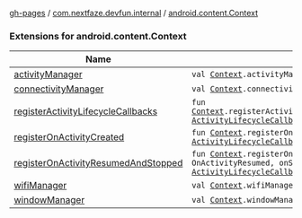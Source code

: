 [gh-pages](../../index.md) / [com.nextfaze.devfun.internal](../index.md) / [android.content.Context](.)

### Extensions for android.content.Context

| Name | Summary |
|---|---|
| [activityManager](activity-manager.md) | `val `[`Context`](https://developer.android.com/reference/android/content/Context.html)`.activityManager: `[`ActivityManager`](https://developer.android.com/reference/android/app/ActivityManager.html) |
| [connectivityManager](connectivity-manager.md) | `val `[`Context`](https://developer.android.com/reference/android/content/Context.html)`.connectivityManager: `[`ConnectivityManager`](https://developer.android.com/reference/android/net/ConnectivityManager.html) |
| [registerActivityLifecycleCallbacks](register-activity-lifecycle-callbacks.md) | `fun `[`Context`](https://developer.android.com/reference/android/content/Context.html)`.registerActivityLifecycleCallbacks(activityLifecycleCallbacks: `[`ActivityLifecycleCallbacks`](https://developer.android.com/reference/android/app/Application/ActivityLifecycleCallbacks.html)`): `[`ActivityLifecycleCallbacks`](https://developer.android.com/reference/android/app/Application/ActivityLifecycleCallbacks.html) |
| [registerOnActivityCreated](register-on-activity-created.md) | `fun `[`Context`](https://developer.android.com/reference/android/content/Context.html)`.registerOnActivityCreated(onCreated: OnActivityCreated): `[`ActivityLifecycleCallbacks`](https://developer.android.com/reference/android/app/Application/ActivityLifecycleCallbacks.html) |
| [registerOnActivityResumedAndStopped](register-on-activity-resumed-and-stopped.md) | `fun `[`Context`](https://developer.android.com/reference/android/content/Context.html)`.registerOnActivityResumedAndStopped(onResumed: OnActivityResumed, onStopped: OnActivityStopped): `[`ActivityLifecycleCallbacks`](https://developer.android.com/reference/android/app/Application/ActivityLifecycleCallbacks.html) |
| [wifiManager](wifi-manager.md) | `val `[`Context`](https://developer.android.com/reference/android/content/Context.html)`.wifiManager: `[`WifiManager`](https://developer.android.com/reference/android/net/wifi/WifiManager.html) |
| [windowManager](window-manager.md) | `val `[`Context`](https://developer.android.com/reference/android/content/Context.html)`.windowManager: `[`WindowManager`](https://developer.android.com/reference/android/view/WindowManager.html) |
